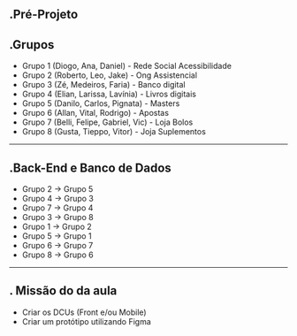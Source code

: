 .Pré-Projeto
------------------
.Grupos
------------------
- Grupo 1 (Diogo, Ana, Daniel) - Rede Social Acessibilidade
- Grupo 2 (Roberto, Leo, Jake) - Ong Assistencial
- Grupo 3 (Zé, Medeiros, Faria) - Banco digital
- Grupo 4 (Elian, Larissa, Lavínia) - Livros digitais
- Grupo 5 (Danilo, Carlos, Pignata) - Masters
- Grupo 6 (Allan, Vital, Rodrigo) - Apostas
- Grupo 7 (Belli, Felipe, Gabriel, Vic) - Loja Bolos
- Grupo 8 (Gusta, Tieppo, Vitor) - Joja Suplementos
------------------
.Back-End e Banco de Dados
------------------
- Grupo 2 -> Grupo 5
- Grupo 4 -> Grupo 3
- Grupo 7 -> Grupo 4
- Grupo 3 -> Grupo 8
- Grupo 1 -> Grupo 2
- Grupo 5 -> Grupo 1
- Grupo 6 -> Grupo 7
- Grupo 8 -> Grupo 6
-------------------
. Missão do da aula
-------------------
- Criar os DCUs (Front e/ou Mobile)
- Criar um protótipo utilizando Figma